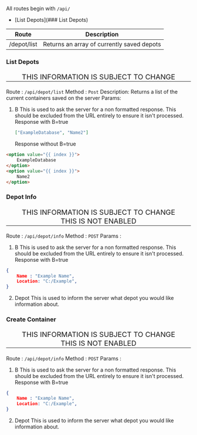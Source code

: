 
All routes begin with `/api/`

* [List Depots](### List Depots)

|Route|Description|
|-|-|
| /depot/list | Returns an array of currently saved depots|


### List Depots

<p align="center" style="border-bottom: solid 1px; font-size: 1.2rem;">THIS INFORMATION IS SUBJECT TO CHANGE</p>

Route : `/api/depot/list` 
Method : `Post`
Description: Returns a list of the current containers saved on the server
Params: 
1. B
	This is used to ask the server for a non formatted response.  This should be excluded from the URL entirely to ensure it isn't processed. 
	Response with B=true
	```JSON
	["ExampleDatabase", "Name2"] 
	```
	Response without B=true
```html
<option value="{{ index }}">
	ExampleDatabase
</option>
<option value="{{ index }}">
	Name2
</option>
```

### Depot Info

<p align="center" style="border-bottom: solid 1px; font-size: 1.2rem;">THIS INFORMATION IS SUBJECT TO CHANGE<br>THIS IS NOT ENABLED</p>


Route : `/api/depot/info`
Method : `POST`
Params : 
1. B
	This is used to ask the server for a non formatted response.  This should be excluded from the URL entirely to ensure it isn't processed. 
	Response with B=true
```json
{
	Name : "Example Name",
	Location: "C:/Example",
}
```

2. Depot
	This is used to inform the server what depot you would like information about.


### Create Container

<p align="center" style="border-bottom: solid 1px; font-size: 1.2rem;">THIS INFORMATION IS SUBJECT TO CHANGE<br>THIS IS NOT ENABLED</p>


Route : `/api/depot/info`
Method : `POST`
Params : 
1. B
	This is used to ask the server for a non formatted response.  This should be excluded from the URL entirely to ensure it isn't processed. 
	Response with B=true
```json
{
	Name : "Example Name",
	Location: "C:/Example",
}
```

2. Depot
	This is used to inform the server what depot you would like information about.

